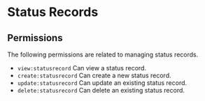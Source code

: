 # Status Records

## Permissions

The following permissions are related to managing status records.

- `view:statusrecord` Can view a status record.
- `create:statusrecord` Can create a new status record.
- `update:statusrecord` Can update an existing status record.
- `delete:statusrecord` Can delete an existing status record.
